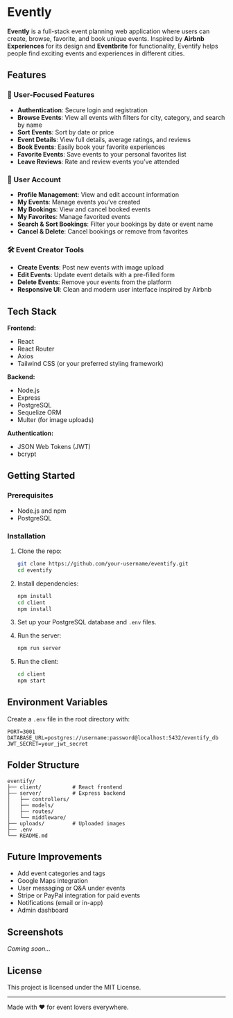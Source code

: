# Evently

**Evently** is a full-stack event planning web application where users can create, browse, favorite, and book unique events. Inspired by **Airbnb Experiences** for its design and **Eventbrite** for functionality, Eventify helps people find exciting events and experiences in different cities.

## Features

### 🌟 User-Focused Features
- **Authentication**: Secure login and registration
- **Browse Events**: View all events with filters for city, category, and search by name
- **Sort Events**: Sort by date or price
- **Event Details**: View full details, average ratings, and reviews
- **Book Events**: Easily book your favorite experiences
- **Favorite Events**: Save events to your personal favorites list
- **Leave Reviews**: Rate and review events you’ve attended

### 👤 User Account
- **Profile Management**: View and edit account information
- **My Events**: Manage events you’ve created
- **My Bookings**: View and cancel booked events
- **My Favorites**: Manage favorited events
- **Search & Sort Bookings**: Filter your bookings by date or event name
- **Cancel & Delete**: Cancel bookings or remove from favorites

### 🛠 Event Creator Tools
- **Create Events**: Post new events with image upload
- **Edit Events**: Update event details with a pre-filled form
- **Delete Events**: Remove your events from the platform
- **Responsive UI**: Clean and modern user interface inspired by Airbnb

## Tech Stack

**Frontend:**
- React
- React Router
- Axios
- Tailwind CSS (or your preferred styling framework)

**Backend:**
- Node.js
- Express
- PostgreSQL
- Sequelize ORM
- Multer (for image uploads)

**Authentication:**
- JSON Web Tokens (JWT)
- bcrypt

## Getting Started

### Prerequisites
- Node.js and npm
- PostgreSQL

### Installation

1. Clone the repo:
   ```bash
   git clone https://github.com/your-username/eventify.git
   cd eventify
   ```

2. Install dependencies:
   ```bash
   npm install
   cd client
   npm install
   ```

3. Set up your PostgreSQL database and `.env` files.

4. Run the server:
   ```bash
   npm run server
   ```

5. Run the client:
   ```bash
   cd client
   npm start
   ```

## Environment Variables

Create a `.env` file in the root directory with:

```env
PORT=3001
DATABASE_URL=postgres://username:password@localhost:5432/eventify_db
JWT_SECRET=your_jwt_secret
```


## Folder Structure

```
eventify/
├── client/          # React frontend
├── server/          # Express backend
│   ├── controllers/
│   ├── models/
│   ├── routes/
│   └── middleware/
├── uploads/         # Uploaded images
├── .env
└── README.md
```

## Future Improvements

- Add event categories and tags
- Google Maps integration
- User messaging or Q&A under events
- Stripe or PayPal integration for paid events
- Notifications (email or in-app)
- Admin dashboard

## Screenshots

_Coming soon..._

## License

This project is licensed under the MIT License.

---

Made with ❤️ for event lovers everywhere.
